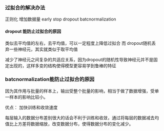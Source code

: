 ### 过拟合的解决办法

正则化  增加数据量  early stop  dropout batcnormalization

#### dropout 能防止过拟合的原因

类似去平均值的左右，去平均值，可以一定程度上降低过拟合 而 dropout随机丢弃一些神经元，其实就类似于取平均值

减少了神经元之间复杂的共适应关系，因为dropout的随机性导致神经元并不是固定出现的，这样多变的结构使得模型更容易学到鲁棒的特征

### batcnormalization能防止过拟合的原因

因为其作用与批量的样本上，输出受整个批量的影响，相当于做了数据增强，受单一样本的影响比较小。

优点：
加快训练和收敛速度 

每层输入的数据分布差别很大的话会不利于训练和收敛，通过将每层的数据减去均值比上方差将数据缩放，改变数据分布，使得数据分布的变化减少。
